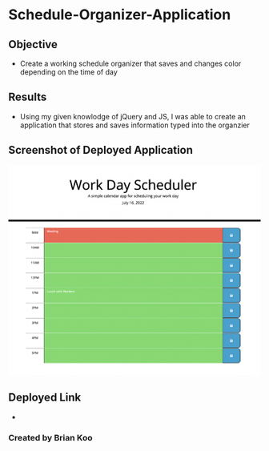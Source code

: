 # Schedule-Organizer-Application

## Objective
* Create a working schedule organizer that saves and changes color depending on the time of day

## Results
* Using my given knowlodge of jQuery and JS, I was able to create an application that stores and saves information typed into the organzier

## Screenshot of Deployed Application
![Sample of Deployed Application](assets/screenshot/application-screenshot.png)

## Deployed Link
*

### Created by Brian Koo
